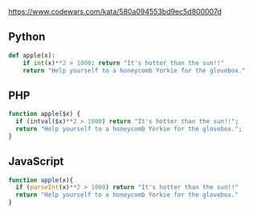 https://www.codewars.com/kata/580a094553bd9ec5d800007d

## Python
```python
def apple(x):
    if int(x)**2 > 1000: return "It's hotter than the sun!!"
    return "Help yourself to a honeycomb Yorkie for the glovebox."
```

## PHP
```php
function apple($x) {
  if (intval($x)**2 > 1000) return "It's hotter than the sun!!";
  return "Help yourself to a honeycomb Yorkie for the glovebox.";
}
```

## JavaScript
```js
function apple(x){
  if (parseInt(x)**2 > 1000) return "It's hotter than the sun!!"
  return "Help yourself to a honeycomb Yorkie for the glovebox."
}
```